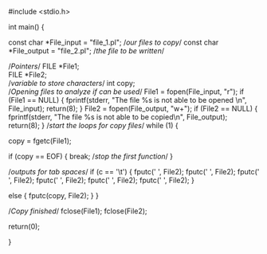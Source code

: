 #include <stdio.h>

int main()
{

const char *File_input = "file_1.pl";  /*our files to copy*/
const char *File_output = "file_2.pl"; /*the file to be written*/

/*Pointers*/
FILE *File1;     
FILE *File2;     
/*variable to store characters*/
int copy;             
/*Opening files to analyze if can be used*/
File1 = fopen(File_input, "r");
if (File1 == NULL) {
	fprintf(stderr, "The file %s is not able to be opened \n", File_input);
	return(8);
}
File2 = fopen(File_output, "w+");
if (File2 == NULL) {
	fprintf(stderr, "The file %s is not able to be copied\n", File_output);
	return(8);
}
/*start the loops for copy files*/
while (1) {

  copy = fgetc(File1);


  if (copy == EOF) { 
break; /*stop the first function*/
}

/*outputs for tab spaces*/
if (c == '\t') {
fputc(' ', File2);
fputc(' ', File2);
fputc(' ', File2);
fputc(' ', File2);
fputc(' ', File2);
fputc(' ', File2);
}
 
else {
fputc(copy, File2); 
	}
}

/*Copy finished*/
fclose(File1);
fclose(File2);

return(0);

}
